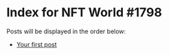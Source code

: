 # Index for NFT World #1798
Posts will be displayed in the order below:

- [Your first post](./001-first.md)

